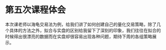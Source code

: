 # 第五次课程体会
本次课老师以海龟交易法为例，给我们讲了如何创建自己的量化交易策略，除了几个具体的方法之外，拟合与实盘的区别给我留下了深刻的印象，我们往往在拟合的时候得出很漂亮的数据而在实盘却很容易出现各种问题，期待下周的各组策略展示。
